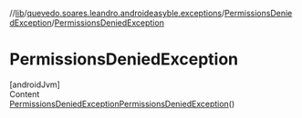 //[lib](../../index.md)/[quevedo.soares.leandro.androideasyble.exceptions](../index.md)/[PermissionsDeniedException](index.md)/[PermissionsDeniedException](-permissions-denied-exception.md)



# PermissionsDeniedException  
[androidJvm]  
Content  
[PermissionsDeniedException](index.md)[PermissionsDeniedException](-permissions-denied-exception.md)()  
  



